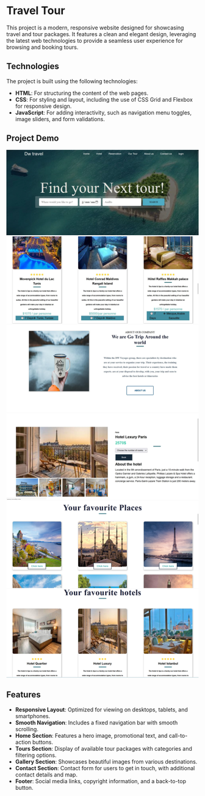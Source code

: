 # Travel Tour

This project is a modern, responsive website designed for showcasing travel and tour packages. It features a clean and elegant design, leveraging the latest web technologies to provide a seamless user experience for browsing and booking tours.

## Technologies

The project is built using the following technologies:

- **HTML**: For structuring the content of the web pages.
- **CSS**: For styling and layout, including the use of CSS Grid and Flexbox for responsive design.
- **JavaScript**: For adding interactivity, such as navigation menu toggles, image sliders, and form validations.

## Project Demo


<img src="./352175345_225349016946368_8567224913219966385_n.jpg">
<img src="./351581760_1636879970158932_5985941300797136645_n.jpg">
<img src="./350979763_568956855391781_5658694445881278522_n.jpg">
<img src="./350816735_234737519265062_7464739355608643799_n.jpg">
<img src="./2023-06-04 (9).png">
<img src="./2023-06-04 (10).png">


## Features

- **Responsive Layout**: Optimized for viewing on desktops, tablets, and smartphones.
- **Smooth Navigation**: Includes a fixed navigation bar with smooth scrolling.
- **Home Section**: Features a hero image, promotional text, and call-to-action buttons.
- **Tours Section**: Display of available tour packages with categories and filtering options.
- **Gallery Section**: Showcases beautiful images from various destinations.
- **Contact Section**: Contact form for users to get in touch, with additional contact details and map.
- **Footer**: Social media links, copyright information, and a back-to-top button.


